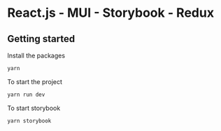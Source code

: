# React.js - MUI - Storybook - Redux

## Getting started

Install the packages

```sh
yarn
```

To start the project

```sh
yarn run dev
```

To start storybook

```sh
yarn storybook
```
